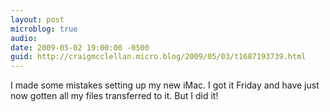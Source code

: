 ```yaml
---
layout: post
microblog: true
audio: 
date: 2009-05-02 19:00:00 -0500
guid: http://craigmcclellan.micro.blog/2009/05/03/t1687193739.html
---
```

I made some mistakes setting up my new iMac.  I got it Friday and have just now gotten all my files transferred to it.  But I did it!
